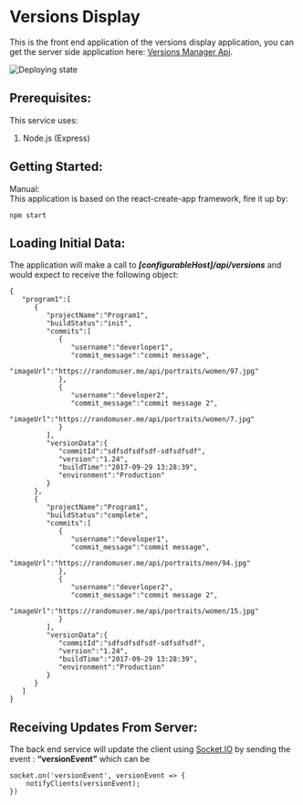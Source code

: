 <h1 id="versions-display"><strong>Versions Display</strong></h1>

<p>This is the front end application of the versions display application, you can get the server side application here: <a href="https://github.com/yonatankr/versions-manager-api">Versions Manager Api</a>.</p>

<p><img src="https://github.com/yonatankr/versions-display/blob/master/Version Tracker.png" alt="Deploying state" title=""></p>

<h2 id="prerequisites"><strong>Prerequisites:</strong></h2>

<p>This service uses:</p>

<ol>
<li>Node.js (Express)</li>
</ol>



<h2 id="getting-started"><strong>Getting Started:</strong></h2>

<p>Manual: <br>
This application is based on the react-create-app framework, fire it up by:</p>

<pre><code>npm start
</code></pre>



<h2 id="loading-initial-data"><strong>Loading Initial Data:</strong></h2>

<p>The application will make a call to <strong><em>[configurableHost]/api/versions</em></strong>  and would expect to receive the following object:</p>

<pre><code>{  
   "program1":[  
      {  
         "projectName":"Program1",
         "buildStatus":"init",
         "commits":[
            {  
               "username":"deverloper1",
               "commit_message":"commit message",
               "imageUrl":"https://randomuser.me/api/portraits/women/97.jpg"
            },
            {  
               "username":"developer2",
               "commit_message":"commit message 2",
               "imageUrl":"https://randomuser.me/api/portraits/women/7.jpg"
            }
         ],
         "versionData":{  
            "commitId":"sdfsdfsdfsdf-sdfsdfsdf",
            "version":"1.24",
            "buildTime":"2017-09-29 13:28:39",
            "environment":"Production"
         }
      },
      {  
         "projectName":"Program1",
         "buildStatus":"complete",
         "commits":[
            {  
               "username":"developer1",
               "commit_message":"commit message",
               "imageUrl":"https://randomuser.me/api/portraits/men/94.jpg"
            },
            {  
               "username":"deverloper2",
               "commit_message":"commit message 2",
               "imageUrl":"https://randomuser.me/api/portraits/women/15.jpg"
            }
         ],
         "versionData":{  
            "commitId":"sdfsdfsdfsdf-sdfsdfsdf",
            "version":"1.24",
            "buildTime":"2017-09-29 13:28:39",
            "environment":"Production"
         }
      }
   ]
}
</code></pre>

<h2 id="receiving-updates-from-server">Receiving Updates From Server:</h2>

<p>The back end service will update the client using <a href="http://Socket.IO">Socket.IO</a> by sending the event : <strong>“versionEvent”</strong> which can be</p>

<pre><code>socket.on('versionEvent', versionEvent =&gt; {
    notifyClients(versionEvent);
})
</code></pre>
